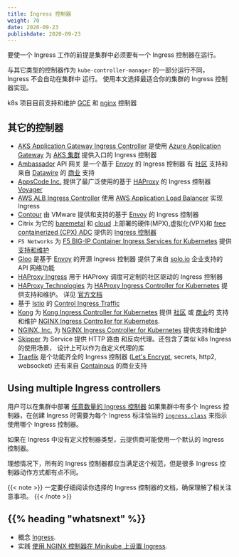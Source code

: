 ```yaml
---
title: Ingress 控制器
weight: 70
date: 2020-09-23
publishdate: 2020-09-23
---
```

<!--
---
title: Ingress Controllers
reviewers:
content_type: concept
weight: 40
--- -->

<!-- overview -->
<!--
In order for the Ingress resource to work, the cluster must have an ingress controller running.

Unlike other types of controllers which run as part of the `kube-controller-manager` binary, Ingress controllers
are not started automatically with a cluster. Use this page to choose the ingress controller implementation
that best fits your cluster.

Kubernetes as a project currently supports and maintains [GCE](https://git.k8s.io/ingress-gce/README.md) and
  [nginx](https://git.k8s.io/ingress-nginx/README.md) controllers.
 -->

要使一个 Ingress 工作的前提是集群中必须要有一个 Ingress 控制器在运行。

与其它类型的控制器作为 `kube-controller-manager` 的一部分运行不同， Ingress 不会自动在集群中
运行。 使用本文选择最适合你的集群的 Ingress 控制器实现。

k8s 项目目前支持和维护
[GCE](https://git.k8s.io/ingress-gce/README.md)
和
[nginx](https://git.k8s.io/ingress-nginx/README.md)
控制器


<!-- body -->
<!--
## Additional controllers

* [AKS Application Gateway Ingress Controller](https://github.com/Azure/application-gateway-kubernetes-ingress) is an ingress controller that enables ingress to [AKS clusters](https://docs.microsoft.com/azure/aks/kubernetes-walkthrough-portal) using the [Azure Application Gateway](https://docs.microsoft.com/azure/application-gateway/overview).
* [Ambassador](https://www.getambassador.io/) API Gateway is an [Envoy](https://www.envoyproxy.io) based ingress
  controller with [community](https://www.getambassador.io/docs) or
  [commercial](https://www.getambassador.io/pro/) support from [Datawire](https://www.datawire.io/).
* [AppsCode Inc.](https://appscode.com) offers support and maintenance for the most widely used [HAProxy](https://www.haproxy.org/) based ingress controller [Voyager](https://appscode.com/products/voyager).
* [AWS ALB Ingress Controller](https://github.com/kubernetes-sigs/aws-alb-ingress-controller) enables ingress using the [AWS Application Load Balancer](https://aws.amazon.com/elasticloadbalancing/).
* [Contour](https://projectcontour.io/) is an [Envoy](https://www.envoyproxy.io/) based ingress controller
  provided and supported by VMware.
* Citrix provides an [Ingress Controller](https://github.com/citrix/citrix-k8s-ingress-controller) for its hardware (MPX), virtualized (VPX) and [free containerized (CPX) ADC](https://www.citrix.com/products/citrix-adc/cpx-express.html) for [baremetal](https://github.com/citrix/citrix-k8s-ingress-controller/tree/master/deployment/baremetal) and [cloud](https://github.com/citrix/citrix-k8s-ingress-controller/tree/master/deployment) deployments.
* F5 Networks provides [support and maintenance](https://support.f5.com/csp/article/K86859508)
  for the [F5 BIG-IP Container Ingress Services for Kubernetes](https://clouddocs.f5.com/containers/latest/userguide/kubernetes/).
* [Gloo](https://gloo.solo.io) is an open-source ingress controller based on [Envoy](https://www.envoyproxy.io) which offers API Gateway functionality with enterprise support from [solo.io](https://www.solo.io).  
* [HAProxy Ingress](https://haproxy-ingress.github.io) is a highly customizable community-driven ingress controller for HAProxy.
* [HAProxy Technologies](https://www.haproxy.com/) offers support and maintenance for the [HAProxy Ingress Controller for Kubernetes](https://github.com/haproxytech/kubernetes-ingress). See the [official documentation](https://www.haproxy.com/documentation/hapee/1-9r1/traffic-management/kubernetes-ingress-controller/).
* [Istio](https://istio.io/) based ingress controller
  [Control Ingress Traffic](https://istio.io/docs/tasks/traffic-management/ingress/).
* [Kong](https://konghq.com/) offers [community](https://discuss.konghq.com/c/kubernetes) or
  [commercial](https://konghq.com/kong-enterprise/) support and maintenance for the
  [Kong Ingress Controller for Kubernetes](https://github.com/Kong/kubernetes-ingress-controller).
* [NGINX, Inc.](https://www.nginx.com/) offers support and maintenance for the
  [NGINX Ingress Controller for Kubernetes](https://www.nginx.com/products/nginx/kubernetes-ingress-controller).
* [Skipper](https://opensource.zalando.com/skipper/kubernetes/ingress-controller/) HTTP router and reverse proxy for service composition, including use cases like Kubernetes Ingress, designed as a library to build your custom proxy
* [Traefik](https://github.com/containous/traefik) is a fully featured ingress controller
  ([Let's Encrypt](https://letsencrypt.org), secrets, http2, websocket), and it also comes with commercial
  support by [Containous](https://containo.us/services).
 -->

## 其它的控制器

- [AKS Application Gateway Ingress Controller](https://github.com/Azure/application-gateway-kubernetes-ingress)
  是使用
  [Azure Application Gateway](https://docs.microsoft.com/azure/application-gateway/overview)
  为
  [AKS 集群](https://docs.microsoft.com/azure/aks/kubernetes-walkthrough-portal)
  提供入口的 Ingress 控制器
- [Ambassador](https://www.getambassador.io/) API 网关
  是一个基于
  [Envoy](https://www.envoyproxy.io)
  的 Ingress 控制器
  有 [社区](https://www.getambassador.io/docs) 支持和
  来自
  [Datawire](https://www.datawire.io/)
  的
  [商业](https://www.getambassador.io/pro/) 支持
- [AppsCode Inc.](https://appscode.com) 提供了最广泛使用的基于
  [HAProxy](https://www.haproxy.org/)
  的 Ingress 控制器
  [Voyager](https://appscode.com/products/voyager)
- [AWS ALB Ingress Controller](https://github.com/kubernetes-sigs/aws-alb-ingress-controller)
  使用
  [AWS Application Load Balancer](https://aws.amazon.com/elasticloadbalancing/)
  实现 Ingress
- [Contour](https://projectcontour.io/)
  由 VMware 提供和支持的基于 [Envoy](https://www.envoyproxy.io/) 的 Ingress 控制器
- Citrix 为它的
  [baremetal](https://github.com/citrix/citrix-k8s-ingress-controller/tree/master/deployment/baremetal)
  和
  [cloud](https://github.com/citrix/citrix-k8s-ingress-controller/tree/master/deployment)
  上部署的硬件(MPX),虚拟化(VPX)和
  [free containerized (CPX) ADC](https://www.citrix.com/products/citrix-adc/cpx-express.html)
  提供的 [Ingress 控制器](https://github.com/citrix/citrix-k8s-ingress-controller)
- `F5 Networks` 为
  [F5 BIG-IP Container Ingress Services for Kubernetes](https://clouddocs.f5.com/containers/latest/userguide/kubernetes/)
  提供 [支持和维护](https://support.f5.com/csp/article/K86859508)
- [Gloo](https://gloo.solo.io) 是基于
  [Envoy](https://www.envoyproxy.io) 的开源 Ingress 控制器
  提供了来自 [solo.io](https://www.solo.io) 企业支持的 API 网络功能
- [HAProxy Ingress](https://haproxy-ingress.github.io) 用于 HAProxy 调度可定制的社区驱动的 Ingress 控制器
- [HAProxy Technologies](https://www.haproxy.com/) 为
  [HAProxy Ingress Controller for Kubernetes](https://github.com/haproxytech/kubernetes-ingress)
  提供支持和维护。 详见
  [官方文档](https://www.haproxy.com/documentation/hapee/1-9r1/traffic-management/kubernetes-ingress-controller/)
- 基于 [Istio](https://istio.io/) 的
  [Control Ingress Traffic](https://istio.io/docs/tasks/traffic-management/ingress/)
- [Kong](https://konghq.com/) 为
  [Kong Ingress Controller for Kubernetes](https://github.com/Kong/kubernetes-ingress-controller)
  提供
  [社区](https://discuss.konghq.com/c/kubernetes)
  或
  [商业](https://konghq.com/kong-enterprise/)的
  支持和维护
  [NGINX Ingress Controller for Kubernetes](https://www.nginx.com/products/nginx/kubernetes-ingress-controller).
- [NGINX, Inc.](https://www.nginx.com/) 为
  [NGINX Ingress Controller for Kubernetes](https://www.nginx.com/products/nginx/kubernetes-ingress-controller)
  提供支持和维护
- [Skipper](https://opensource.zalando.com/skipper/kubernetes/ingress-controller/)
  为 Service 提供 HTTP 路由 和反向代理。还包含了类似 k8s Ingress 的使用场景，
  设计上可以作为自定义代理的库
- [Traefik](https://github.com/containous/traefik) 是个功能齐全的 Ingress 控制器
  ([Let's Encrypt](https://letsencrypt.org), secrets, http2, websocket)
  还有来自 [Containous](https://containo.us/services) 的商业支持
<!--
## Using multiple Ingress controllers

You may deploy [any number of ingress controllers](https://git.k8s.io/ingress-nginx/docs/user-guide/multiple-ingress.md#multiple-ingress-controllers)
within a cluster. When you create an ingress, you should annotate each ingress with the appropriate
[`ingress.class`](https://git.k8s.io/ingress-gce/docs/faq/README.md#how-do-i-run-multiple-ingress-controllers-in-the-same-cluster)
to indicate which ingress controller should be used if more than one exists within your cluster.

If you do not define a class, your cloud provider may use a default ingress controller.

Ideally, all ingress controllers should fulfill this specification, but the various ingress
controllers operate slightly differently.

{{< note >}}
Make sure you review your ingress controller's documentation to understand the caveats of choosing it.
{{< /note >}}
 -->

## Using multiple Ingress controllers

用户可以在集群中部署
[任意数量的 Ingress 控制器](https://git.k8s.io/ingress-nginx/docs/user-guide/multiple-ingress.md#multiple-ingress-controllers)
如果集群中有多个 Ingress 控制器，在创建 Ingress 时需要为每个 Ingress 标注恰当的
[`ingress.class`](https://git.k8s.io/ingress-gce/docs/faq/README.md#how-do-i-run-multiple-ingress-controllers-in-the-same-cluster)
来指示使用哪个 Ingress 控制器。

如果在 Ingress 中没有定义控制器类型，云提供商可能使用一个默认的 Ingress 控制器。

理想情况下，所有的 Ingress 控制器都应当满足这个规范，但是很多 Ingress 控制器动作方式都有点不同。

{{< note >}}
一定要仔细阅读你选择的 Ingress 控制器的文档，确保理解了相关注意事项。
{{< /note >}}



## {{% heading "whatsnext" %}}


* 概念 [Ingress](/k8sDocs/concepts/services-networking/ingress/).
* 实践 [使用 NGINX 控制器在 Minikube 上设置 Ingress](/k8sDocs/tasks/access-application-cluster/ingress-minikube).
